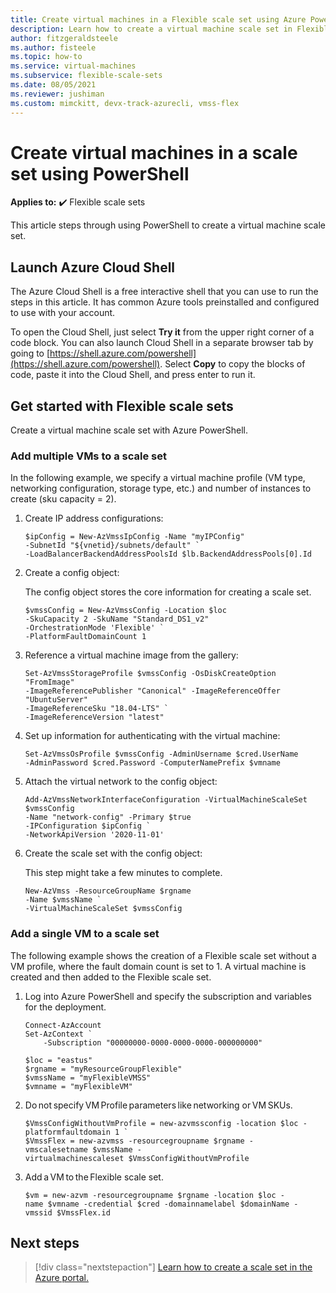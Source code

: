 ```yaml
---
title: Create virtual machines in a Flexible scale set using Azure PowerShell
description: Learn how to create a virtual machine scale set in Flexible orchestration mode using PowerShell.
author: fitzgeraldsteele
ms.author: fisteele
ms.topic: how-to
ms.service: virtual-machines
ms.subservice: flexible-scale-sets
ms.date: 08/05/2021
ms.reviewer: jushiman
ms.custom: mimckitt, devx-track-azurecli, vmss-flex
---
```


# Create virtual machines in a scale set using PowerShell

**Applies to:** :heavy_check_mark: Flexible scale sets


This article steps through using PowerShell to create a virtual machine scale set. 

## Launch Azure Cloud Shell

The Azure Cloud Shell is a free interactive shell that you can use to run the steps in this article. It has common Azure tools preinstalled and configured to use with your account. 

To open the Cloud Shell, just select **Try it** from the upper right corner of a code block. You can also launch Cloud Shell in a separate browser tab by going to [https://shell.azure.com/powershell](https://shell.azure.com/powershell). Select **Copy** to copy the blocks of code, paste it into the Cloud Shell, and press enter to run it.


## Get started with Flexible scale sets

Create a virtual machine scale set with Azure PowerShell.

### Add multiple VMs to a scale set 

In the following example, we specify a virtual machine profile (VM type, networking configuration, storage type, etc.) and number of instances to create (sku capacity = 2). 

1. Create IP address configurations:

    ```azurepowershell-interactive
    $ipConfig = New-AzVmssIpConfig -Name "myIPConfig"
    -SubnetId "${vnetid}/subnets/default" `
    -LoadBalancerBackendAddressPoolsId $lb.BackendAddressPools[0].Id
    ```

1. Create a config object:

    The config object stores the core information for creating a scale set.

    ```azurepowershell-interactive
    $vmssConfig = New-AzVmssConfig -Location $loc
    -SkuCapacity 2 -SkuName "Standard_DS1_v2"
    -OrchestrationMode 'Flexible' `
    -PlatformFaultDomainCount 1
    ```

1. Reference a virtual machine image from the gallery:

    ```azurepowershell-interactive
    Set-AzVmssStorageProfile $vmssConfig -OsDiskCreateOption "FromImage"
    -ImageReferencePublisher "Canonical" -ImageReferenceOffer "UbuntuServer"
    -ImageReferenceSku "18.04-LTS" `
    -ImageReferenceVersion "latest"
    ```

1. Set up information for authenticating with the virtual machine:

    ```azurepowershell-interactive
    Set-AzVmssOsProfile $vmssConfig -AdminUsername $cred.UserName
    -AdminPassword $cred.Password -ComputerNamePrefix $vmname
    ```

1. Attach the virtual network to the config object:

    ```azurepowershell-interactive
    Add-AzVmssNetworkInterfaceConfiguration -VirtualMachineScaleSet $vmssConfig
    -Name "network-config" -Primary $true
    -IPConfiguration $ipConfig `
    -NetworkApiVersion '2020-11-01'
    ```

1. Create the scale set with the config object:

    This step might take a few minutes to complete. 

    ```azurepowershell-interactive
    New-AzVmss -ResourceGroupName $rgname
    -Name $vmssName `
    -VirtualMachineScaleSet $vmssConfig
    ```

### Add a single VM to a scale set

The following example shows the creation of a Flexible scale set without a VM profile, where the fault domain count is set to 1. A virtual machine is created and then added to the Flexible scale set.

1. Log into Azure PowerShell and specify the subscription and variables for the deployment. 

    ```azurepowershell-interactive
    Connect-AzAccount
    Set-AzContext `
        -Subscription "00000000-0000-0000-0000-000000000" 
    
    $loc = "eastus" 
    $rgname = "myResourceGroupFlexible" 
    $vmssName = "myFlexibleVMSS" 
    $vmname = "myFlexibleVM"
    ```

1. Do not specify VM Profile parameters like networking or VM SKUs.

    ```azurepowershell-interactive
    $VmssConfigWithoutVmProfile = new-azvmssconfig -location $loc -platformfaultdomain 1 `
    $VmssFlex = new-azvmss -resourcegroupname $rgname -vmscalesetname $vmssName -virtualmachinescaleset $VmssConfigWithoutVmProfile 
    ```
 
1. Add a VM to the Flexible scale set.

    ```azurepowershell-interactive
    $vm = new-azvm -resourcegroupname $rgname -location $loc -name $vmname -credential $cred -domainnamelabel $domainName -vmssid $VmssFlex.id 
    ```


## Next steps
> [!div class="nextstepaction"]
> [Learn how to create a scale set in the Azure portal.](flexible-virtual-machine-scale-sets-portal.md)
